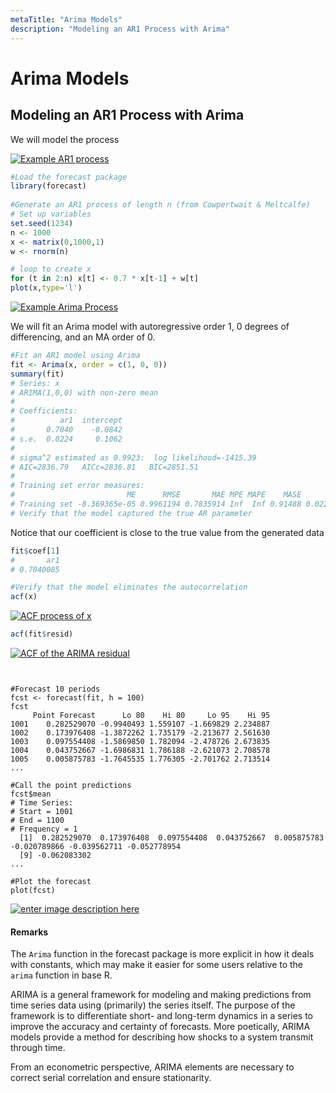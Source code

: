 ```yaml
---
metaTitle: "Arima Models"
description: "Modeling an AR1 Process with Arima"
---
```


# Arima Models



## Modeling an AR1 Process with Arima


We will model the process

[<img src="http://i.stack.imgur.com/GBusJ.gif" alt="Example AR1 process" />](http://i.stack.imgur.com/GBusJ.gif)

```r
#Load the forecast package
library(forecast)
    
#Generate an AR1 process of length n (from Cowpertwait & Meltcalfe)
# Set up variables
set.seed(1234)
n <- 1000
x <- matrix(0,1000,1)
w <- rnorm(n)

# loop to create x
for (t in 2:n) x[t] <- 0.7 * x[t-1] + w[t]
plot(x,type='l')

```

[<img src="http://i.stack.imgur.com/KNT5j.png" alt="Example Arima Process" />](http://i.stack.imgur.com/KNT5j.png)

We will fit an Arima model with autoregressive order 1, 0 degrees of differencing, and an MA order of 0.

```r
#Fit an AR1 model using Arima
fit <- Arima(x, order = c(1, 0, 0))
summary(fit)
# Series: x 
# ARIMA(1,0,0) with non-zero mean 
#
# Coefficients:
#          ar1  intercept
#       0.7040    -0.0842
# s.e.  0.0224     0.1062
#
# sigma^2 estimated as 0.9923:  log likelihood=-1415.39
# AIC=2836.79   AICc=2836.81   BIC=2851.51
#
# Training set error measures:
#                         ME      RMSE       MAE MPE MAPE    MASE       ACF1
# Training set -8.369365e-05 0.9961194 0.7835914 Inf  Inf 0.91488 0.02263595
# Verify that the model captured the true AR parameter

```

Notice that our coefficient is close to the true value from the generated data

```r
fit$coef[1]
#       ar1 
# 0.7040085 

#Verify that the model eliminates the autocorrelation
acf(x)

```

[<img src="http://i.stack.imgur.com/mlNO4.png" alt="ACF process of x" />](http://i.stack.imgur.com/mlNO4.png)

```r
acf(fit$resid)

```

[<img src="http://i.stack.imgur.com/CggZ8.png" alt="ACF of the ARIMA residual" />](http://i.stack.imgur.com/CggZ8.png)

```


#Forecast 10 periods
fcst <- forecast(fit, h = 100)
fcst
     Point Forecast      Lo 80    Hi 80     Lo 95    Hi 95
1001    0.282529070 -0.9940493 1.559107 -1.669829 2.234887
1002    0.173976408 -1.3872262 1.735179 -2.213677 2.561630
1003    0.097554408 -1.5869850 1.782094 -2.478726 2.673835
1004    0.043752667 -1.6986831 1.786188 -2.621073 2.708578
1005    0.005875783 -1.7645535 1.776305 -2.701762 2.713514
...

#Call the point predictions
fcst$mean
# Time Series:
# Start = 1001 
# End = 1100 
# Frequency = 1 
  [1]  0.282529070  0.173976408  0.097554408  0.043752667  0.005875783 -0.020789866 -0.039562711 -0.052778954
  [9] -0.062083302
...

#Plot the forecast
plot(fcst)

```

[<img src="http://i.stack.imgur.com/iI594.png" alt="enter image description here" />](http://i.stack.imgur.com/iI594.png)



#### Remarks


The `Arima` function in the forecast package is more explicit in how it deals with constants, which may make it easier for some users relative to the `arima` function in base R.

ARIMA is a general framework for modeling and making predictions from time series data using (primarily) the series itself. The purpose of the framework is to differentiate short- and long-term dynamics in a series to improve the accuracy and certainty of forecasts. More poetically, ARIMA models provide a method for describing how shocks to a system transmit through time.

From an econometric perspective, ARIMA elements are necessary to correct serial correlation and ensure stationarity.

